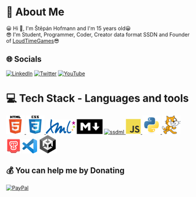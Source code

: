 # 💫 About Me
😀 Hi 👋, I'm Štěpán Hofmann and I'm 15 years old😀<br>😎 I'm Student, Programmer, Coder, Creator data format SSDN and Founder of [LoudTimeGames](https://www.gamejolt.com/invite/LoudTimeGames)😎<br>


## 🌐 Socials
[![LinkedIn](https://img.shields.io/badge/LinkedIn-%230077B5.svg?logo=linkedin&logoColor=white)](https://linkedin.com/in/štěpán-hofmann-b3264b22b) [![Twitter](https://img.shields.io/badge/Twitter-%231DA1F2.svg?logo=Twitter&logoColor=white)](https://twitter.com/stepanhofmann26) [![YouTube](https://img.shields.io/badge/YouTube-%23FF0000.svg?logo=YouTube&logoColor=white)](https://youtube.com/@neonek2637) 

# 💻 Tech Stack - Languages and tools

<a href="https://www.w3.org/html/" target="_blank" rel="noreferrer"> <img src="https://raw.githubusercontent.com/devicons/devicon/master/icons/html5/html5-original-wordmark.svg" alt="html5" width="50" height="50"/> </a> <a href="https://www.w3schools.com/css/" target="_blank" rel="noreferrer"> <img src="https://raw.githubusercontent.com/devicons/devicon/master/icons/css3/css3-original-wordmark.svg" alt="css3" width="50" height="50"/> </a> <a target="_blank" rel="noreferrer"> <img src="https://github.com/neonek26/testgraph2/blob/main/Extensible_Markup_Language_(XML)_logo.svg.png" alt="xml" width="80" height="40"/> </a> <a target="_blank" rel="noreferrer"> <img src="https://github.com/neonek26/testgraph2/blob/main/markdown_inte-1024x630.png" alt="markdown" width="70" height="40"/> </a> 
<a href="https://github.com/neonek26/SSDN" target="_blank" rel="noreferrer"> <img src="https://github.com/neonek26/SSDN/blob/main/SSDN%20logo.png" alt="ssdml" width="40" height="40"/> </a>
 <a href="https://developer.mozilla.org/en-US/docs/Web/JavaScript" target="_blank" rel="noreferrer"> <img src="https://raw.githubusercontent.com/devicons/devicon/master/icons/javascript/javascript-original.svg" alt="javascript" width="41" height="41"/> </a> <a href="https://www.python.org" target="_blank" rel="noreferrer"> <img src="https://raw.githubusercontent.com/devicons/devicon/master/icons/python/python-original.svg" alt="python" width="50" height="50"/> </a> <a target="_blank" rel="noreferrer"> <img src="https://github.com/neonek26/testgraph2/blob/main/scratch-cat-logo-7F652C6253-seeklogo.com.png" alt="scratch" width="50" height="50"/> </a> <a target="_blank" rel="noreferrer"> <img src="https://github.com/neonek26/testgraph2/blob/main/apps.49046.14590360557032091.5972da3f-cebc-43e1-ab2f-7f8dc310fc45.png" alt="turbowarp" width="40" height="40"/> </a> <a target="_blank" rel="noreferrer"> <img src="https://github.com/neonek26/testgraph2/blob/main/Visual_Studio_Code_1.35_icon.svg.png" alt="vscode" width="40" height="40"/> </a> <a href="https://unity.com/" target="_blank" rel="noreferrer"> <img src="https://github.com/neonek26/testgraph2/blob/main/tu3gt6ysfxq71.webp" alt="unity" width="50" height="50"/> </a>


  ## 💰 You can help me by Donating
  [![PayPal](https://img.shields.io/badge/PayPal-00457C?style=for-the-badge&logo=paypal&logoColor=white)](https://paypal.me/stepanhofmann) 
